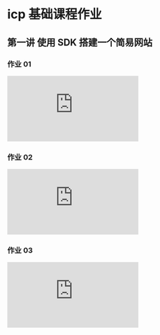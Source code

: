 # icp 基础课程作业
## 第一讲 使用 SDK 搭建一个简易网站
### 作业 01
![icp_01_homework01](https://github.com/JoceHYJ/icp_basic_hw/blob/main/homework01/icp_01.md)
### 作业 02
![icp_01_homework02](https://github.com/JoceHYJ/icp_basic_hw/blob/main/homework01/icp_02.md)
### 作业 03
![icp_01_homework03](https://github.com/JoceHYJ/icp_basic_hw/blob/main/homework01/icp_03.md)
